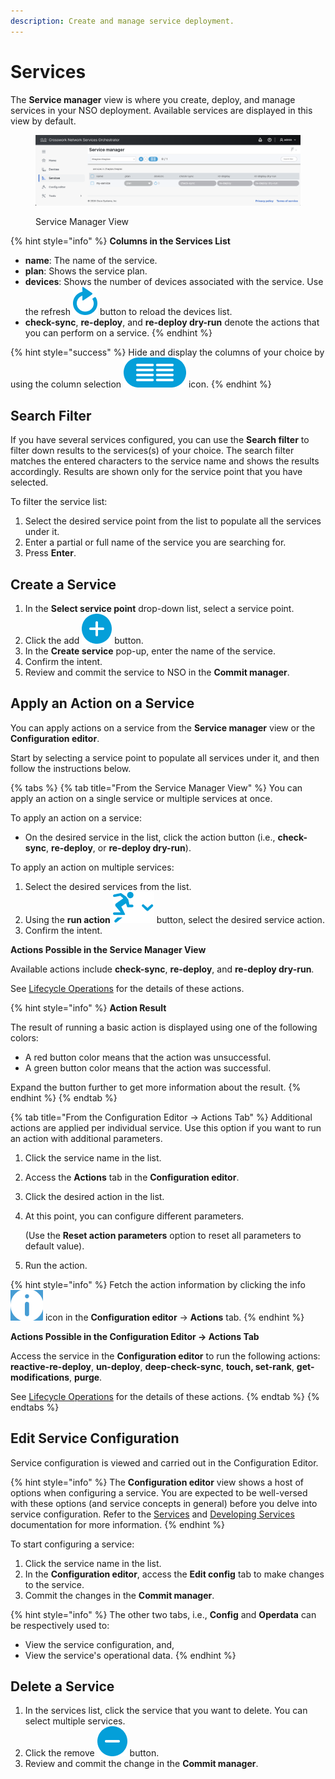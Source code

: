 ```yaml
---
description: Create and manage service deployment.
---
```


# Services

The **Service manager** view is where you create, deploy, and manage services in your NSO deployment. Available services are displayed in this view by default.

<figure><img src="../../images/service-view.png" alt=""><figcaption><p>Service Manager View</p></figcaption></figure>

{% hint style="info" %}
**Columns in the Services List**

* **name**: The name of the service.
* **plan**: Shows the service plan.
* **devices**: Shows the number of devices associated with the service. Use the refresh <img src="../../images/refresh.png" alt="" data-size="line"> button to reload the devices list.
* **check-sync**, **re-deploy**, and **re-deploy dry-run** denote the actions that you can perform on a service.
{% endhint %}

{% hint style="success" %}
Hide and display the columns of your choice by using the column selection <img src="../../images/col-select.png" alt="" data-size="line"> icon.
{% endhint %}

## Search Filter <a href="#d5e6128" id="d5e6128"></a>

If you have several services configured, you can use the **Search filter** to filter down results to the services(s) of your choice. The search filter matches the entered characters to the service name and shows the results accordingly. Results are shown only for the service point that you have selected.

To filter the service list:

1. Select the desired service point from the list to populate all the services under it.
2. Enter a partial or full name of the service you are searching for.
3. Press **Enter**.

## Create a Service <a href="#d5e6142" id="d5e6142"></a>

1. In the **Select service point** drop-down list, select a service point.
2. Click the add <img src="../../images/add-action.png" alt="" data-size="line"> button.
3. In the **Create service** pop-up, enter the name of the service.
4. Confirm the intent.
5. Review and commit the service to NSO in the **Commit manager**.

## Apply an Action on a Service <a href="#d5e6164" id="d5e6164"></a>

You can apply actions on a service from the **Service manager** view or the **Configuration editor**.

Start by selecting a service point to populate all services under it, and then follow the instructions below.

{% tabs %}
{% tab title="From the Service Manager View" %}
You can apply an action on a single service or multiple services at once.

To apply an action on a service:

* On the desired service in the list, click the action button (i.e., **check-sync**, **re-deploy**, or **re-deploy dry-run**).

To apply an action on multiple services:

1. Select the desired services from the list.
2. Using the **run action** <img src="../../images/run-action.png" alt="" data-size="line"> button, select the desired service action.
3. Confirm the intent.

**Actions Possible in the Service Manager View**

Available actions include **check-sync**, **re-deploy**, and **re-deploy dry-run**.

See [Lifecycle Operations](../operations/lifecycle-operations.md) for the details of these actions.

{% hint style="info" %}
**Action Result**

The result of running a basic action is displayed using one of the following colors:

* A red button color means that the action was unsuccessful.
* A green button color means that the action was successful.

Expand the button further to get more information about the result.
{% endhint %}
{% endtab %}

{% tab title="From the Configuration Editor -> Actions Tab" %}
Additional actions are applied per individual service. Use this option if you want to run an action with additional parameters.

1. Click the service name in the list.
2. Access the **Actions** tab in the **Configuration editor**.
3. Click the desired action in the list.
4.  At this point, you can configure different parameters.

    (Use the **Reset action parameters** option to reset all parameters to default value).
5. Run the action.

{% hint style="info" %}
Fetch the action information by clicking the info <img src="../../images/actions-info.png" alt="" data-size="line"> icon in the **Configuration editor** -> **Actions** tab.
{% endhint %}

**Actions Possible in the Configuration Editor -> Actions Tab**

Access the service in the **Configuration editor** to run the following actions: **reactive-re-deploy**, **un-deploy**, **deep-check-sync**, **touch, set-rank**, **get-modifications**, **purge**.

See [Lifecycle Operations](../operations/lifecycle-operations.md) for the details of these actions.
{% endtab %}
{% endtabs %}

## Edit Service Configuration <a href="#d5e6291" id="d5e6291"></a>

Service configuration is viewed and carried out in the Configuration Editor.

{% hint style="info" %}
The **Configuration editor** view shows a host of options when configuring a service. You are expected to be well-versed with these options (and service concepts in general) before you delve into service configuration. Refer to the [Services](../../development/core-concepts/services.md) and [Developing Services](../../development/advanced-development/developing-services/) documentation for more information.
{% endhint %}

To start configuring a service:

1. Click the service name in the list.
2. In the **Configuration editor**, access the **Edit config** tab to make changes to the service.
3. Commit the changes in the **Commit manager**.

{% hint style="info" %}
The other two tabs, i.e., **Config** and **Operdata** can be respectively used to:

* View the service configuration, and,
* View the service's operational data.
{% endhint %}

## Delete a Service <a href="#d5e6324" id="d5e6324"></a>

1. In the services list, click the service that you want to delete. You can select multiple services.
2. Click the remove <img src="../../images/remove-action.png" alt="" data-size="line"> button.
3. Review and commit the change in the **Commit manager**.
